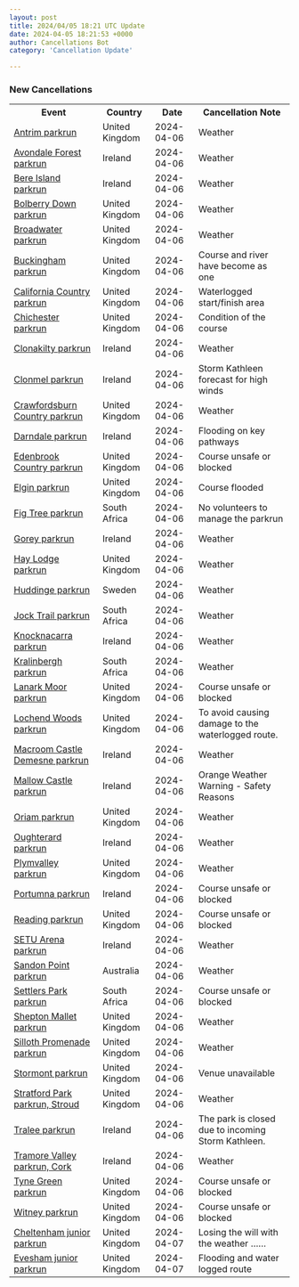 ```yaml
---
layout: post
title: 2024/04/05 18:21 UTC Update
date: 2024-04-05 18:21:53 +0000
author: Cancellations Bot
category: 'Cancellation Update'

---
```


<h3>New Cancellations</h3>
<div class='hscrollable'>
<table style='width: 100%'>
    <tr>
        <th>Event</th>
        <th>Country</th>
        <th>Date</th>
        <th>Cancellation Note</th>
    </tr>
    <tr>
        <td><a href="https://www.parkrun.org.uk/antrim">Antrim parkrun</a></td>
        <td>United Kingdom</td>
        <td>2024-04-06</td>
        <td>Weather</td>
    </tr>
    <tr>
        <td><a href="https://www.parkrun.ie/avondaleforest">Avondale Forest parkrun</a></td>
        <td>Ireland</td>
        <td>2024-04-06</td>
        <td>Weather</td>
    </tr>
    <tr>
        <td><a href="https://www.parkrun.ie/bereisland">Bere Island parkrun</a></td>
        <td>Ireland</td>
        <td>2024-04-06</td>
        <td>Weather</td>
    </tr>
    <tr>
        <td><a href="https://www.parkrun.org.uk/bolberrydown">Bolberry Down parkrun</a></td>
        <td>United Kingdom</td>
        <td>2024-04-06</td>
        <td>Weather</td>
    </tr>
    <tr>
        <td><a href="https://www.parkrun.org.uk/broadwater">Broadwater parkrun</a></td>
        <td>United Kingdom</td>
        <td>2024-04-06</td>
        <td>Weather</td>
    </tr>
    <tr>
        <td><a href="https://www.parkrun.org.uk/buckingham">Buckingham parkrun</a></td>
        <td>United Kingdom</td>
        <td>2024-04-06</td>
        <td>Course and river have become as one</td>
    </tr>
    <tr>
        <td><a href="https://www.parkrun.org.uk/californiacountry">California Country parkrun</a></td>
        <td>United Kingdom</td>
        <td>2024-04-06</td>
        <td>Waterlogged start/finish area</td>
    </tr>
    <tr>
        <td><a href="https://www.parkrun.org.uk/chichester">Chichester parkrun</a></td>
        <td>United Kingdom</td>
        <td>2024-04-06</td>
        <td>Condition of the course</td>
    </tr>
    <tr>
        <td><a href="https://www.parkrun.ie/clonakilty">Clonakilty parkrun</a></td>
        <td>Ireland</td>
        <td>2024-04-06</td>
        <td>Weather</td>
    </tr>
    <tr>
        <td><a href="https://www.parkrun.ie/clonmel">Clonmel parkrun</a></td>
        <td>Ireland</td>
        <td>2024-04-06</td>
        <td>Storm Kathleen forecast for high winds</td>
    </tr>
    <tr>
        <td><a href="https://www.parkrun.org.uk/crawfordsburncountry">Crawfordsburn Country parkrun</a></td>
        <td>United Kingdom</td>
        <td>2024-04-06</td>
        <td>Weather</td>
    </tr>
    <tr>
        <td><a href="https://www.parkrun.ie/darndale">Darndale parkrun</a></td>
        <td>Ireland</td>
        <td>2024-04-06</td>
        <td>Flooding on key pathways</td>
    </tr>
    <tr>
        <td><a href="https://www.parkrun.org.uk/edenbrookcountry">Edenbrook Country parkrun</a></td>
        <td>United Kingdom</td>
        <td>2024-04-06</td>
        <td>Course unsafe or blocked</td>
    </tr>
    <tr>
        <td><a href="https://www.parkrun.org.uk/elgin">Elgin parkrun</a></td>
        <td>United Kingdom</td>
        <td>2024-04-06</td>
        <td>Course flooded</td>
    </tr>
    <tr>
        <td><a href="https://www.parkrun.co.za/figtree">Fig Tree parkrun</a></td>
        <td>South Africa</td>
        <td>2024-04-06</td>
        <td>No volunteers to manage the parkrun</td>
    </tr>
    <tr>
        <td><a href="https://www.parkrun.ie/gorey">Gorey parkrun</a></td>
        <td>Ireland</td>
        <td>2024-04-06</td>
        <td>Weather</td>
    </tr>
    <tr>
        <td><a href="https://www.parkrun.org.uk/haylodge">Hay Lodge parkrun</a></td>
        <td>United Kingdom</td>
        <td>2024-04-06</td>
        <td>Weather</td>
    </tr>
    <tr>
        <td><a href="https://www.parkrun.se/huddinge">Huddinge parkrun</a></td>
        <td>Sweden</td>
        <td>2024-04-06</td>
        <td>Weather</td>
    </tr>
    <tr>
        <td><a href="https://www.parkrun.co.za/jocktrail">Jock Trail parkrun</a></td>
        <td>South Africa</td>
        <td>2024-04-06</td>
        <td>Weather</td>
    </tr>
    <tr>
        <td><a href="https://www.parkrun.ie/knocknacarra">Knocknacarra parkrun</a></td>
        <td>Ireland</td>
        <td>2024-04-06</td>
        <td>Weather</td>
    </tr>
    <tr>
        <td><a href="https://www.parkrun.co.za/kralinbergh">Kralinbergh parkrun</a></td>
        <td>South Africa</td>
        <td>2024-04-06</td>
        <td>Weather</td>
    </tr>
    <tr>
        <td><a href="https://www.parkrun.org.uk/lanarkmoor">Lanark Moor parkrun</a></td>
        <td>United Kingdom</td>
        <td>2024-04-06</td>
        <td>Course unsafe or blocked</td>
    </tr>
    <tr>
        <td><a href="https://www.parkrun.org.uk/lochendwoods">Lochend Woods parkrun</a></td>
        <td>United Kingdom</td>
        <td>2024-04-06</td>
        <td>To avoid causing damage to the waterlogged route.</td>
    </tr>
    <tr>
        <td><a href="https://www.parkrun.ie/macroomcastledemesne">Macroom Castle Demesne parkrun</a></td>
        <td>Ireland</td>
        <td>2024-04-06</td>
        <td>Weather</td>
    </tr>
    <tr>
        <td><a href="https://www.parkrun.ie/mallowcastle">Mallow Castle parkrun</a></td>
        <td>Ireland</td>
        <td>2024-04-06</td>
        <td>Orange Weather Warning - Safety Reasons</td>
    </tr>
    <tr>
        <td><a href="https://www.parkrun.org.uk/oriam">Oriam parkrun</a></td>
        <td>United Kingdom</td>
        <td>2024-04-06</td>
        <td>Weather</td>
    </tr>
    <tr>
        <td><a href="https://www.parkrun.ie/oughterard">Oughterard parkrun</a></td>
        <td>Ireland</td>
        <td>2024-04-06</td>
        <td>Weather</td>
    </tr>
    <tr>
        <td><a href="https://www.parkrun.org.uk/plymvalley">Plymvalley parkrun</a></td>
        <td>United Kingdom</td>
        <td>2024-04-06</td>
        <td>Weather</td>
    </tr>
    <tr>
        <td><a href="https://www.parkrun.ie/portumna">Portumna parkrun</a></td>
        <td>Ireland</td>
        <td>2024-04-06</td>
        <td>Course unsafe or blocked</td>
    </tr>
    <tr>
        <td><a href="https://www.parkrun.org.uk/reading">Reading parkrun</a></td>
        <td>United Kingdom</td>
        <td>2024-04-06</td>
        <td>Course unsafe or blocked</td>
    </tr>
    <tr>
        <td><a href="https://www.parkrun.ie/setuarena">SETU Arena parkrun</a></td>
        <td>Ireland</td>
        <td>2024-04-06</td>
        <td>Weather</td>
    </tr>
    <tr>
        <td><a href="https://www.parkrun.com.au/sandonpoint">Sandon Point parkrun</a></td>
        <td>Australia</td>
        <td>2024-04-06</td>
        <td>Weather</td>
    </tr>
    <tr>
        <td><a href="https://www.parkrun.co.za/settlerspark">Settlers Park parkrun</a></td>
        <td>South Africa</td>
        <td>2024-04-06</td>
        <td>Course unsafe or blocked</td>
    </tr>
    <tr>
        <td><a href="https://www.parkrun.org.uk/sheptonmallet">Shepton Mallet parkrun</a></td>
        <td>United Kingdom</td>
        <td>2024-04-06</td>
        <td>Weather</td>
    </tr>
    <tr>
        <td><a href="https://www.parkrun.org.uk/sillothpromenade">Silloth Promenade parkrun</a></td>
        <td>United Kingdom</td>
        <td>2024-04-06</td>
        <td>Weather</td>
    </tr>
    <tr>
        <td><a href="https://www.parkrun.org.uk/stormont">Stormont parkrun</a></td>
        <td>United Kingdom</td>
        <td>2024-04-06</td>
        <td>Venue unavailable</td>
    </tr>
    <tr>
        <td><a href="https://www.parkrun.org.uk/stratfordparkstroud">Stratford Park parkrun, Stroud</a></td>
        <td>United Kingdom</td>
        <td>2024-04-06</td>
        <td>Weather</td>
    </tr>
    <tr>
        <td><a href="https://www.parkrun.ie/tralee">Tralee parkrun</a></td>
        <td>Ireland</td>
        <td>2024-04-06</td>
        <td>The park is closed due to incoming Storm Kathleen.</td>
    </tr>
    <tr>
        <td><a href="https://www.parkrun.ie/tramorevalley">Tramore Valley parkrun, Cork</a></td>
        <td>Ireland</td>
        <td>2024-04-06</td>
        <td>Weather</td>
    </tr>
    <tr>
        <td><a href="https://www.parkrun.org.uk/tynegreen">Tyne Green parkrun</a></td>
        <td>United Kingdom</td>
        <td>2024-04-06</td>
        <td>Course unsafe or blocked</td>
    </tr>
    <tr>
        <td><a href="https://www.parkrun.org.uk/witney">Witney parkrun</a></td>
        <td>United Kingdom</td>
        <td>2024-04-06</td>
        <td>Course unsafe or blocked</td>
    </tr>
    <tr>
        <td><a href="https://www.parkrun.org.uk/cheltenham-juniors">Cheltenham junior parkrun</a></td>
        <td>United Kingdom</td>
        <td>2024-04-07</td>
        <td>Losing the will with the weather ……</td>
    </tr>
    <tr>
        <td><a href="https://www.parkrun.org.uk/evesham-juniors">Evesham junior parkrun</a></td>
        <td>United Kingdom</td>
        <td>2024-04-07</td>
        <td>Flooding and water logged route</td>
    </tr>
</table>
</div>
